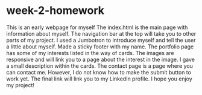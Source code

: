 # week-2-homework
This is an early webpage for myself
The index.html is the main page with information about myself.
The navigation bar at the top will take you to other parts of my project.
I used a Jumbotron to introduce myself and tell the user a little about myself.
Made a sticky footer with my name.
The portfolio page has some of my interests listed in the way of cards.
The images are responsive and will link you to a page about the interest in the image.
I gave a small description within the cards.
The contact page is a page where you can contact me. However, I do not know how to make the submit button to work yet. 
The final link will link you to my LinkedIn profile.
I hope you enjoy my project!
